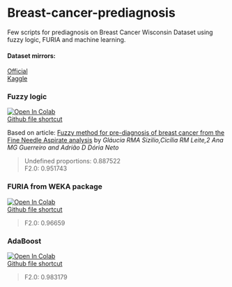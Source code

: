 # Breast-cancer-prediagnosis
Few scripts for prediagnosis on Breast Cancer Wisconsin Dataset using fuzzy logic, FURIA and machine learning.

#### Dataset mirrors:
[Official](https://archive.ics.uci.edu/ml/datasets/Breast+Cancer+Wisconsin+(Diagnostic)) \
[Kaggle](https://www.kaggle.com/uciml/breast-cancer-wisconsin-data)

### Fuzzy logic
[![Open In Colab](https://colab.research.google.com/assets/colab-badge.svg)](https://colab.research.google.com/drive/1bSTTX3tc7n1G-efARa5YYohD7dIGgiUr?usp=sharing)\
[Github file shortcut](https://github.com/Th3NiKo/Breast-cancer-prediagnosis/blob/master/Breast_cancer_prediagnosis_fuzzy_logic.ipynb)

Based on article: [Fuzzy method for pre-diagnosis of breast cancer from the Fine Needle Aspirate analysis](https://www.ncbi.nlm.nih.gov/pmc/articles/PMC3772701/?fbclid=IwAR1al0TQdSuaN-L1Kg90JEWiRpEM4WVaUfCwGT9tUcMzqLABkaZxprNmfeU) by *Gláucia RMA Sizilio,Cicília RM Leite,2 Ana MG Guerreiro and Adrião D Dória Neto*

> Undefined proportions: 0.887522\
F2.0: 0.951743

### FURIA from WEKA package
[![Open In Colab](https://colab.research.google.com/assets/colab-badge.svg)](https://colab.research.google.com/drive/1RKZVhRO4nkiSkLf4coq3-VC5r9ZMAGz2?usp=sharing)\
[Github file shortcut](https://github.com/Th3NiKo/Breast-cancer-prediagnosis/blob/master/Furia_python_wrapper.ipynb)

> F2.0: 0.96659

### AdaBoost
[![Open In Colab](https://colab.research.google.com/assets/colab-badge.svg)](https://colab.research.google.com/drive/18nvV77h_MS2U_XgcN52JfDpyb0xwDbtE?usp=sharing)\
[Github file shortcut](https://github.com/Th3NiKo/Breast-cancer-prediagnosis/blob/master/Breast_cancer_prediagnosis_machine_learning.ipynb)

> F2.0: 0.983179
